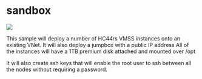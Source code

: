 # sandbox
<a href="https://portal.azure.com/#create/Microsoft.Template/uri/https%3A%2F%2Fraw.githubusercontent.com%2Fgrandparoach%2Fsandbox%2Fweka%2F%2Fazuredeploy.json" target="_blank">
    <img src="http://azuredeploy.net/deploybutton.png"/>
</a>

This sample will deploy a number of HC44rs VMSS instances onto an existing VNet.
It will also deploy a jumpbox with a public IP address
All of the instances will have a 1TB premium disk attached and mounted over /opt

It will also create ssh keys that will enable the root user to ssh between all the nodes without requiring a password.





